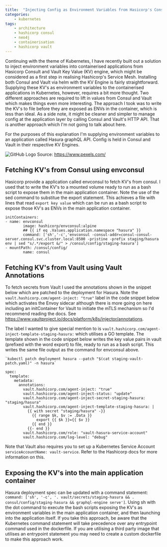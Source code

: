 ```yaml
---
title:  "Injecting Config as Environment Variables from Hasicorp's Consul & Vault"
categories: 
    - kubernetes
tags: 
    - architecture
    - hashicorp consul
    - neo4j
    - containerisation
    - hashicorp vault
---
```


Continuing with the theme of Kubernetes, I have recently built out a solution to inject environment variables into containerised applications from Hasicorp Consult and Vault Key Value (KV) engine, which might be considered as a first step in realising Hashicorp's Service Mesh. Installing both Consul and Vault via helm with the KV Engine is fairly straightforward. Supplying these KV's as environment variables to the containerised applications in Kubernetes, however, requires a bit more thought. Two different approaches are required to lift in values from Consul and Vault which makes things even more interesting. The approach I took was to write the KV's to file before they are exposed as ENVs in the container, which is less than ideal. As a side note, it might be cleaner and simpler to manage config at the application layer by calling Consul and Vault's HTTP API. That is another approach which I'm not going to talk about here. 

For the purposes of this explanation I'm supplying environment variables to an application called Hasura graphQL API. Config is held in Consul and Vault in their respective KV Engines. 

![GitHub Logo](/assets/images/containers.jpg)
Source: https://www.pexels.com/

## Fetching KV's from Consul using envconsul 

Hasicorp provide a application called envconsul to fetch KV's from consul. I used that to write the KV's to a mounted volume ready to run as a bash script to expose them in the main application container. Note the use of the sed command to substitue the export statement. This achieves a file with lines that read `export key value` which can be run as a bash script to expose those KV's as ENVs in the main application container.

```
initContainers:
- name: envconsul
        image: hashicorp/envconsul:alpine
        ## {{ if eq .Values.application.namespace "hasura" }}
        command: ['sh','-c','envconsul -consul-addr=consul-consul-server.consul.svc.cluster.local:8500 -pristine -prefix staging/hasura env | sed "s/.*/export &/" > /consul/config/staging-hasura']
- mountPath: /consul/config/
        name: consul
```

## Fetching KV's from Vault using Vault Annotations

To fetch secrets from Vault I used the annotations shown in the snippet below which are patched to the deployment for Hasura. Note the `vault.hashicorp.com/agent-inject: "true"` label in the code snippet below which activates the Envoy sidecar although there is more going on here including an initContainer for Vault to initiate the mTLS mechanism so I'd recommend reading the docs. See https://www.vaultproject.io/docs/platform/k8s/injector/annotations. 

The label I wanted to give special mention to is `vault.hashicorp.com/agent-inject-template-staging-hasura:` which utilises a GO template. The template shown in the code snippet below writes the key value pairs in vault (prefixed with the word export) to file, ready to run as a bash script. This writes the same file output as the command for envconsul above. 

```
`kubectl patch deployment hasura --patch "$(cat staging-vault-patch.yaml)" -n hasura`
```

```
spec:
  template:
    metadata:
      annotations:
        vault.hashicorp.com/agent-inject: "true"
        vault.hashicorp.com/agent-inject-status: "update"
        vault.hashicorp.com/agent-inject-secret-staging-hasura: "staging/hasura"
        vault.hashicorp.com/agent-inject-template-staging-hasura: |
          {{ with secret "staging/hasura" -}}
            {{ range $k, $v := .Data }}
              export {{ $k }}={{ $v }}
            {{ end }}
          {{- end }}
        vault.hashicorp.com/role: "vault-hasura-service-account"
        vault.hashicorp.com/log-level: "debug"
```

Note that Vault also requires you to set up a Kubernetes Service Account `serviceAccountName: vault-service`. Refer to the Hashicorp docs for more information on this.

## Exposing the KV's into the main application container

Hasura deployment spec can be updated with a command statement: `command: ['sh', '-c', '. vault/secrets/staging-hasura && . consul/config/staging-hasura && graphql-engine serve']`. Using sh with the dot command to execute the bash scripts exposing the KV's as environment variables in the main application container, and then launching into the application itself. If you take this approach, be aware that the Kubernetes command statement will take precedence over any entrypoint command used in the dockerfile. If you are utilising a third party image that utilises an entrypoint statement you may need to create a custom dockerfile to make this approach work.

